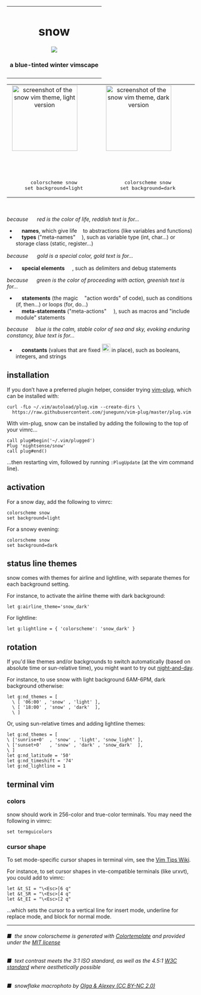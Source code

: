 <table><tbody><tr><td align="center"><h1>snow</h1>
<img src="https://github.com/nightsense/snow/raw/master/images/header.jpg" />
<h4>
a blue-tinted winter vimscape
</h4>
</td></tr></tbody></table>

<table><tbody>

<tr>
<td align="center"><img alt="screenshot of the snow vim theme, light version" src="https://github.com/nightsense/snow/raw/master/images/screenshot-light.png" height="175" />
<img src="http://www.colorhexa.com/eff2f5.png" height='12' width='12'>&nbsp;&nbsp;
<img src="http://www.colorhexa.com/dfe4ec.png" height='12' width='12'>&nbsp;&nbsp;
<img src="http://www.colorhexa.com/768294.png" height='12' width='12'>&nbsp;&nbsp;
<img src="http://www.colorhexa.com/545f70.png" height='12' width='12'>&nbsp;&nbsp;
<img src="http://www.colorhexa.com/31363e.png" height='12' width='12'><br>
<img src="http://www.colorhexa.com/c04c48.png" height='12' width='12'>&nbsp;&nbsp;
<img src="http://www.colorhexa.com/a07d19.png" height='12' width='12'>&nbsp;&nbsp;
<img src="http://www.colorhexa.com/3f8234.png" height='12' width='12'>&nbsp;&nbsp;
<img src="http://www.colorhexa.com/008787.png" height='12' width='12'>&nbsp;&nbsp;
<img src="http://www.colorhexa.com/0779c5.png" height='12' width='12'>&nbsp;&nbsp;
<img src="http://www.colorhexa.com/a8559e.png" height='12' width='12'><br><br>
<pre>
colorscheme snow
set background=light
</pre>
</td>
<td align="center"><img alt="screenshot of the snow vim theme, dark version" src="https://github.com/nightsense/snow/raw/master/images/screenshot-dark.png" height="175" />
<img src="http://www.colorhexa.com/2a2e34.png" height='12' width='12'>&nbsp;&nbsp;
<img src="http://www.colorhexa.com/31363e.png" height='12' width='12'>&nbsp;&nbsp;
<img src="http://www.colorhexa.com/768294.png" height='12' width='12'>&nbsp;&nbsp;
<img src="http://www.colorhexa.com/9daabd.png" height='12' width='12'>&nbsp;&nbsp;
<img src="http://www.colorhexa.com/dfe4ec.png" height='12' width='12'><br>
<img src="http://www.colorhexa.com/c6837c.png" height='12' width='12'>&nbsp;&nbsp;
<img src="http://www.colorhexa.com/b8a06d.png" height='12' width='12'>&nbsp;&nbsp;
<img src="http://www.colorhexa.com/7f9d77.png" height='12' width='12'>&nbsp;&nbsp;
<img src="http://www.colorhexa.com/5da19f.png" height='12' width='12'>&nbsp;&nbsp;
<img src="http://www.colorhexa.com/7c98bf.png" height='12' width='12'>&nbsp;&nbsp;
<img src="http://www.colorhexa.com/b289ab.png" height='12' width='12'><br><br>
<pre>
colorscheme snow
set background=dark
</pre>
</td>
</tr>
</tbody></table>

<br>

<table><tbody>

*because <img height="16" src='https://github.com/nightsense/snow/raw/master/images/red.png' /> red is the color of life, reddish text is for...*
- <img src="http://www.colorhexa.com/a8559e.png" height='12' width='12'> **names**, which give life <img height="8" src='https://github.com/nightsense/snow/raw/master/images/name.png' /> to abstractions (like variables and functions)
- <img src="http://www.colorhexa.com/c04c48.png" height='12' width='12'> **types** ("meta-names" <img height="13" src='https://github.com/nightsense/snow/raw/master/images/type.png' />), such as variable type (int, char...) or storage class (static, register...)

*because <img height="16" src='https://github.com/nightsense/snow/raw/master/images/yellow.png' /> gold is a special color, gold text is for...*
- <img src="http://www.colorhexa.com/a07d19.png" height='12' width='12'> **special elements** <img height="16" src='https://github.com/nightsense/snow/raw/master/images/match.png' />, such as delimiters and debug statements

*because <img height="15" src='https://github.com/nightsense/snow/raw/master/images/green.png' /> green is the color of proceeding with action, greenish text is for...*
- <img src="http://www.colorhexa.com/3f8234.png" height='12' width='12'> **statements** (the magic <img height="9" src='https://github.com/nightsense/snow/raw/master/images/statement.png' /> "action words" of code), such as conditions (if, then...) or loops (for, do...)
- <img src="http://www.colorhexa.com/008787.png" height='12' width='12'> **meta-statements** ("meta-actions" <img height="15" src='https://github.com/nightsense/snow/raw/master/images/metastatement.png' />), such as macros and "include module" statements

*because <img height="12" src='https://github.com/nightsense/snow/raw/master/images/blue.png' /> blue is the calm, stable color of sea and sky, evoking enduring constancy, blue text is for...*
- <img src="http://www.colorhexa.com/0779c5.png" height='12' width='12'> **constants** (values that are fixed <img height="22" src='https://github.com/nightsense/snow/raw/master/images/constant.png' /> in place), such as booleans, integers, and strings

## installation

If you don’t have a preferred plugin helper, consider trying [vim-plug](https://github.com/junegunn/vim-plug), which can be installed with:

```
curl -fLo ~/.vim/autoload/plug.vim --create-dirs \
  https://raw.githubusercontent.com/junegunn/vim-plug/master/plug.vim
```

With vim-plug, snow can be installed by adding the following to the top of your vimrc...

```
call plug#begin('~/.vim/plugged')
Plug 'nightsense/snow'
call plug#end()
```

...then restarting vim, followed by running `:PlugUpdate` (at the vim command line).

## activation

For a snow day, add the following to vimrc:

```
colorscheme snow
set background=light
```

For a snowy evening:

```
colorscheme snow
set background=dark
```

## status line themes

snow comes with themes for airline and lightline, with separate themes for each background setting.

For instance, to activate the airline theme with dark background:

```
let g:airline_theme='snow_dark'
```

For lightline:

```
let g:lightline = { 'colorscheme': 'snow_dark' }
```

## rotation

If you'd like themes and/or backgrounds to switch automatically (based on absolute time or sun-relative time), you might want to try out [night-and-day](https://github.com/nightsense/night-and-day).

For instance, to use snow with light background 6AM-6PM, dark background otherwise:

```
let g:nd_themes = [
  \ [ '06:00' , 'snow' , 'light' ],
  \ [ '18:00' , 'snow' , 'dark'  ],
  \ ]
```

Or, using sun-relative times and adding lightline themes:

```
let g:nd_themes = [
\ ['sunrise+0'  , 'snow' , 'light', 'snow_light' ],
\ ['sunset+0'   , 'snow' , 'dark' , 'snow_dark'  ],
\ ]
let g:nd_latitude = '50'
let g:nd_timeshift = '74'
let g:nd_lightline = 1
```

## terminal vim

### colors

snow should work in 256-color and true-color terminals. You may need the following in vimrc:

```
set termguicolors
```

### cursor shape

To set mode-specific cursor shapes in terminal vim, see the [Vim Tips Wiki](http://vim.wikia.com/wiki/Change_cursor_shape_in_different_modes).

For instance, to set cursor shapes in vte-compatible terminals (like urxvt), you could add to vimrc:

```
let &t_SI = "\<Esc>[6 q"
let &t_SR = "\<Esc>[4 q"
let &t_EI = "\<Esc>[2 q"
```

...which sets the cursor to a vertical line for insert mode, underline for replace mode, and block for normal mode.

---

###### ■&nbsp;&nbsp;the snow colorscheme is generated with [Colortemplate](https://github.com/lifepillar/vim-colortemplate) and provided under the [MIT license](https://opensource.org/licenses/MIT)
###### ■&nbsp;&nbsp;text contrast meets the 3:1 ISO standard, as well as the 4.5:1 [W3C standard](https://www.w3.org/TR/UNDERSTANDING-WCAG20/visual-audio-contrast-contrast.html) where aesthetically possible
###### ■&nbsp;&nbsp;snowflake macrophoto by [Olga & Alexey (CC BY-NC 2.0)](https://www.flickr.com/photos/chaoticmind75/39326731084/)
